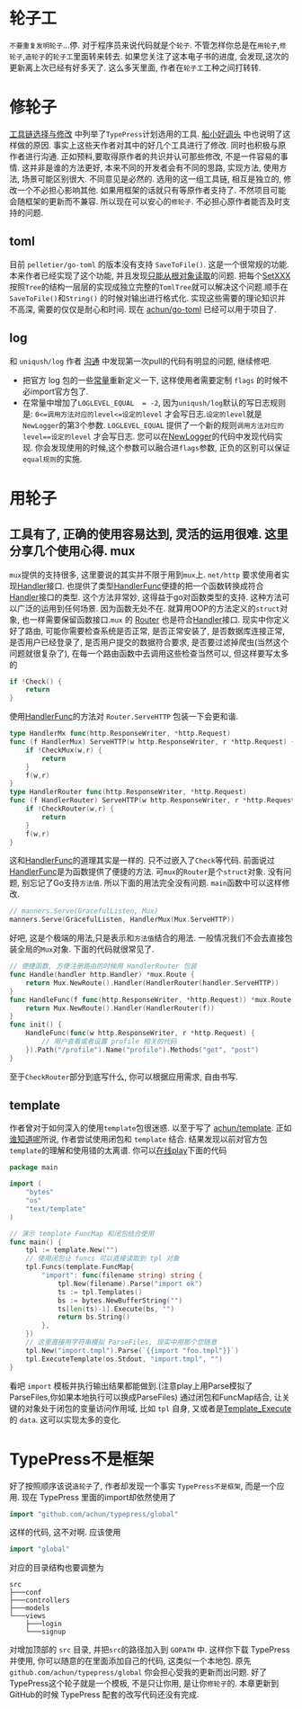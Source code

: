 轮子工
=====
`不要重复发明轮子`...停. 对于程序员来说代码就是个`轮子`. 不管怎样你总是在`用轮子`,`修轮子`,`造轮子`的`轮子工`里面转来转去.
如果您关注了这本电子书的进度, 会发现,这次的更新离上次已经有好多天了. 这么多天里面, 作者在`轮子工`工种之间打转转.

修轮子
=====
[工具链选择与修改][0] 中列举了`TypePress`计划选用的工具. [船小好调头][1] 中也说明了这样做的原因. 事实上这些天作者对其中的好几个工具进行了修改. 同时也积极与原作者进行沟通.
正如预料,要取得原作者的共识并认可那些修改, 不是一件容易的事情. 这并非是谁的方法更好, 本来不同的开发者会有不同的思路, 实现方法, 使用方法, 场景可能区别很大. 不同意见是必然的.
选用的这一组工具链, 相互是独立的, 修改一个不必担心影响其他. 如果用框架的话就只有等原作者支持了. 不然项目可能会随框架的更新而不兼容. 所以现在可以安心的`修轮子`. 不必担心原作者能否及时支持的问题.

toml
----
目前 `pelletier/go-toml` 的版本没有支持 `SaveToFile()`. 这是一个很常规的功能. 本来作者已经实现了这个功能, 并且发现[只能从根对象读取][2]的问题.
把每个[SetXXX][3]按照`Tree`的结构一层层的实现成独立完整的`TomlTree`就可以解决这个问题.顺手在`SaveToFile()`和`String()` 的时候对输出进行格式化.
实现这些需要的理论知识并不高深, 需要的仅仅是耐心和时间. 现在 [achun/go-toml][4] 已经可以用于项目了.

log
---
和 `uniqush/log` 作者 [沟通][5] 中发现第一次pull的代码有明显的问题, 继续修吧.

* 把官方 log 包的一些[常量][6]重新定义一下, 这样使用者需要定制 `flags` 的时候不必import官方包了.
* 在常量中增加了`LOGLEVEL_EQUAL  = -2`, 因为`uniqush/log`默认的写日志规则是: `0<=调用方法对应的level<=设定的level` 才会写日志.`设定的level`就是`NewLogger`的第3个参数. `LOGLEVEL_EQUAL` 提供了一个新的规则`调用方法对应的level==设定的level` 才会写日志. 您可以在[NewLogger][7]的代码中发现代码实现.
你会发现使用的时候,这个参数可以融合进`flags`参数, 正负的区别可以保证`equal规则`的实施.

用轮子
=====
工具有了, 正确的使用容易达到, 灵活的运用很难. 这里分享几个使用心得.
mux
---
`mux`提供的支持很多, 这里要说的其实并不限于用到`mux`上. `net/http` 要求使用者实现[Handler][8]接口. 也提供了类型[HandlerFunc][9]便捷的把一个函数转换成符合[Handler][8]接口的类型. 这个方法非常妙, 这得益于go对函数类型的支持. 这种方法可以广泛的运用到任何场景. 因为函数无处不在. 就算用OOP的方法定义的`struct`对象, 也一样需要保留函数接口.`mux` 的 [Router][10] 也是符合[Handler][8]接口. 现实中你定义好了路由, 可能你需要检查系统是否正常, 是否正常安装了, 是否数据库连接正常, 是否用户已经登录了, 是否用户提交的数据符合要求, 是否要过滤掉爬虫(当然这个问题就很复杂了), 在每一个路由函数中去调用这些检查当然可以, 但这样要写太多的

```go
if !Check() {
	return
}
```

使用[HandlerFunc][9]的方法对 `Router.ServeHTTP` 包装一下会更和谐.

```go
type HandlerMx func(http.ResponseWriter, *http.Request)
func (f HandlerMux) ServeHTTP(w http.ResponseWriter, r *http.Request) {
	if !CheckMux(w,r) {
		return
	}
	f(w,r)
}
type HandlerRouter func(http.ResponseWriter, *http.Request)
func (f HandlerRouter) ServeHTTP(w http.ResponseWriter, r *http.Request) {
	if !CheckRouter(w,r) {
		return
	}
	f(w,r)
}
``` 

这和[HandlerFunc][9]的道理其实是一样的. 只不过嵌入了`Check`等代码. 前面说过[HandlerFunc][9]是为函数提供了便捷的方法. 可`mux`的`Router`是个`struct`对象.
没有问题, 别忘记了Go支持`方法值`. 所以下面的用法完全没有问题.
`main`函数中可以这样修改.

```go
// manners.Serve(GracefulListen, Mux)
manners.Serve(GracefulListen, HandlerMux(Mux.ServeHTTP))
```

好吧, 这是个极端的用法,只是表示和`方法值`结合的用法. 一般情况我们不会去直接包装全局的`Mux`对象. 下面的代码就很常见了.

```go
// 便捷函数, 方便注册路由的时候用 HandlerRouter 包装
func Handle(handler http.Handler) *mux.Route {
	return Mux.NewRoute().Handler(HandlerRouter(handler.ServeHTTP))
}
func HandleFunc(f func(http.ResponseWriter, *http.Request)) *mux.Route {
	return Mux.NewRoute().Handler(HandlerRouter(f))
}
func init() {
	HandleFunc(func(w http.ResponseWriter, r *http.Request) {
		// 用户查看或者设置 profile 相关的代码
	}).Path("/profile").Name("profile").Methods("get", "post")
}
```

至于`CheckRouter`部分到底写什么, 你可以根据应用需求, 自由书写.

template
--------

作者曾对于如何深入的使用`template`包很迷惑. 以至于写了 [achun/template][11]. 正如[谁知道呢][12]所说, 作者尝试使用闭包和 `template` 结合.
结果发现以前对官方包`template`的理解和使用错的太离谱.
你可以[在线play][13]下面的代码

```go
package main

import (
	"bytes"
	"os"
	"text/template"
)

// 演示 template FuncMap 和闭包结合使用
func main() {
	tpl := template.New("")
	// 使用闭包让 funcs 可以直接读取到 tpl 对象
	tpl.Funcs(template.FuncMap{
		"import": func(filename string) string {
			tpl.New(filename).Parse("import ok")
			ts := tpl.Templates()
			bs := bytes.NewBufferString("")
			ts[len(ts)-1].Execute(bs, "")
			return bs.String()
		},
	})
	// 这里直接用字符串模拟 ParseFiles, 现实中用那个您随意
	tpl.New("import.tmpl").Parse(`{{import "foo.tmpl"}}`)
	tpl.ExecuteTemplate(os.Stdout, "import.tmpl", "")
}
```
看吧 `import` 模板并执行输出结果都能做到.(注意play上用Parse模拟了ParseFiles,你如果本地执行可以换成ParseFiles)
通过闭包和FuncMap结合, 让关键的对象处于闭包的变量访问作用域, 比如 `tpl` 自身, 又或者是[Template_Execute][14]的 `data`. 这可以实现太多的变化.


TypePress不是框架
================
好了按照顺序该说`造轮子`了, 作者却发现一个事实 `TypePress不是框架`, 而是一个应用. 现在 TypePress 里面的import却依然使用了

```go
import "github.com/achun/typepress/global"
```

这样的代码, 这不对啊. 应该使用

```go
import "global"
```
对应的目录结构也要调整为

	src
	├───conf
	├───controllers
	├───models
	└───views
	    ├───login
	    └───signup

对增加顶部的 `src` 目录, 并把`src`的路径加入到 `GOPATH` 中. 这样你下载 TypePress 并使用, 你可以随意的在里面添加自己的代码, 这类似一个本地包. 原先`github.com/achun/typepress/global` 你会担心受我的更新而出问题.
好了TypePress这个轮子就是一个模板, 不是只让你用, 是让你`修轮子`的.
本章更新到GitHub的时候 TypePress 配套的改写代码还没有完成.

[0]: https://github.com/achun/Go-Blog-In-Action/blob/master/Chapter01.md#%E5%B7%A5%E5%85%B7%E9%93%BE%E9%80%89%E6%8B%A9%E4%B8%8E%E4%BF%AE%E6%94%B9
[1]: https://github.com/achun/Go-Blog-In-Action/blob/master/Chapter01.md#%E8%88%B9%E5%B0%8F%E5%A5%BD%E8%B0%83%E5%A4%B4
[2]: https://github.com/achun/Go-Blog-In-Action/blob/master/Chapter07.md#toml
[3]: http://gowalker.org/github.com/achun/go-toml#TomlTree_Set
[4]: https://github.com/achun/go-toml
[5]: https://github.com/uniqush/log/pull/3
[6]: http://gowalker.org/github.com/achun/log#_constants
[7]: http://gowalker.org/github.com/achun/log#NewLogger
[8]: http://gowalker.org/net/http#Handler
[9]: http://gowalker.org/net/http#HandlerFunc
[10]: http://gowalker.org/github.com/gorilla/mux#Router_ServeHTTP
[11]: https://github.com/achun/template
[12]: https://github.com/achun/Go-Blog-In-Action/blob/master/Chapter03.md#%E8%B0%81%E7%9F%A5%E9%81%93%E5%91%A2
[13]: http://play.golang.org/p/Fil_Vi2ZhU
[14]: http://gowalker.org/text/template#Template_Execute